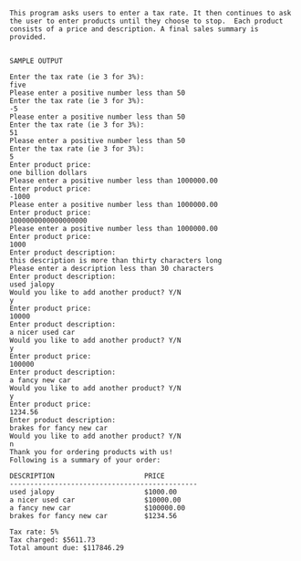 	
	This program asks users to enter a tax rate. It then continues to ask
	the user to enter products until they choose to stop.  Each product 
	consists of a price and description. A final sales summary is provided.
	 
	
	SAMPLE OUTPUT
	
	Enter the tax rate (ie 3 for 3%): 
	five
	Please enter a positive number less than 50
	Enter the tax rate (ie 3 for 3%): 
	-5
	Please enter a positive number less than 50
	Enter the tax rate (ie 3 for 3%): 
	51
	Please enter a positive number less than 50
	Enter the tax rate (ie 3 for 3%): 
	5
	Enter product price: 
	one billion dollars
	Please enter a positive number less than 1000000.00
	Enter product price: 
	-1000
	Please enter a positive number less than 1000000.00
	Enter product price: 
	1000000000000000000
	Please enter a positive number less than 1000000.00
	Enter product price: 
	1000
	Enter product description: 
	this description is more than thirty characters long
	Please enter a description less than 30 characters
	Enter product description: 
	used jalopy
	Would you like to add another product? Y/N
	y
	Enter product price: 
	10000
	Enter product description: 
	a nicer used car
	Would you like to add another product? Y/N
	y
	Enter product price: 
	100000
	Enter product description: 
	a fancy new car
	Would you like to add another product? Y/N
	y
	Enter product price: 
	1234.56
	Enter product description: 
	brakes for fancy new car
	Would you like to add another product? Y/N
	n
	Thank you for ordering products with us!
	Following is a summary of your order:
	
	DESCRIPTION                      PRICE           
	----------------------------------------------
	used jalopy                      $1000.00         
	a nicer used car                 $10000.00        
	a fancy new car                  $100000.00       
	brakes for fancy new car         $1234.56         
	
	Tax rate: 5%
	Tax charged: $5611.73
	Total amount due: $117846.29